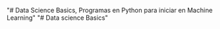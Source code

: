 "# Data Science Basics, Programas en Python para iniciar en Machine Learning" 
"# Data science Basics" 
